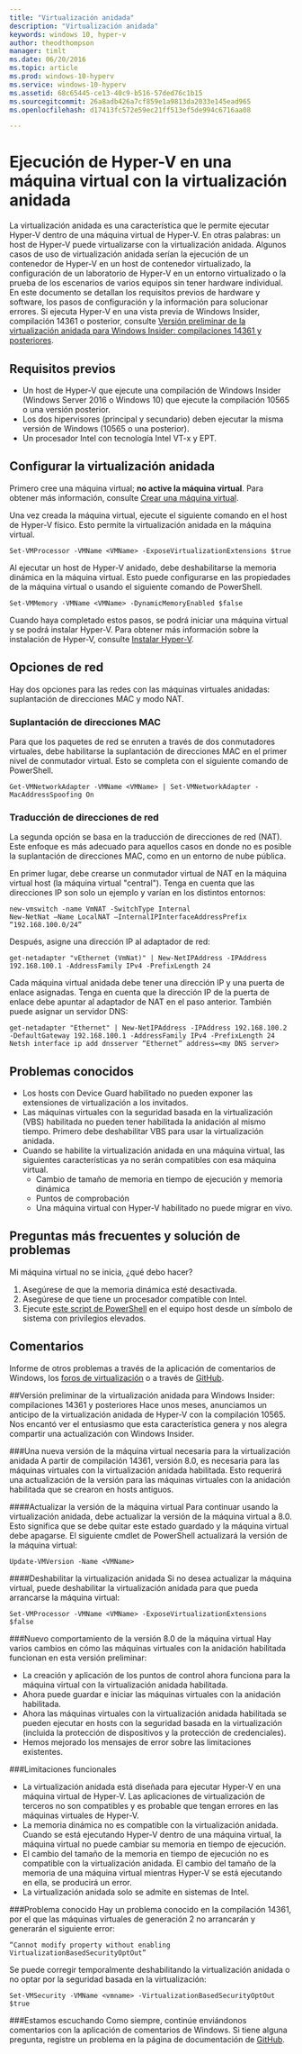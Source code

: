 ```yaml
---
title: "Virtualización anidada"
description: "Virtualización anidada"
keywords: windows 10, hyper-v
author: theodthompson
manager: timlt
ms.date: 06/20/2016
ms.topic: article
ms.prod: windows-10-hyperv
ms.service: windows-10-hyperv
ms.assetid: 68c65445-ce13-40c9-b516-57ded76c1b15
ms.sourcegitcommit: 26a8adb426a7cf859e1a9813da2033e145ead965
ms.openlocfilehash: d17413fc572e59ec21ff513ef5de994c6716aa08

---
```


# Ejecución de Hyper-V en una máquina virtual con la virtualización anidada

La virtualización anidada es una característica que le permite ejecutar Hyper-V dentro de una máquina virtual de Hyper-V. En otras palabras: un host de Hyper-V puede virtualizarse con la virtualización anidada. Algunos casos de uso de virtualización anidada serían la ejecución de un contenedor de Hyper-V en un host de contenedor virtualizado, la configuración de un laboratorio de Hyper-V en un entorno virtualizado o la prueba de los escenarios de varios equipos sin tener hardware individual. En este documento se detallan los requisitos previos de hardware y software, los pasos de configuración y la información para solucionar errores. Si ejecuta Hyper-V en una vista previa de Windows Insider, compilación 14361 o posterior, consulte [Versión preliminar de la virtualización anidada para Windows Insider: compilaciones 14361 y posteriores](https://msdn.microsoft.com/en-us/virtualization/hyperv_on_windows/user_guide/nesting#nested-virtualization-preview-for-windows-insiders-builds-14361-).

## Requisitos previos

- Un host de Hyper-V que ejecute una compilación de Windows Insider (Windows Server 2016 o Windows 10) que ejecute la compilación 10565 o una versión posterior.
- Los dos hipervisores (principal y secundario) deben ejecutar la misma versión de Windows (10565 o una posterior).
- Un procesador Intel con tecnología Intel VT-x y EPT.

## Configurar la virtualización anidada

Primero cree una máquina virtual; **no active la máquina virtual**. Para obtener más información, consulte [Crear una máquina virtual](../quick_start/walkthrough_create_vm.md).

Una vez creada la máquina virtual, ejecute el siguiente comando en el host de Hyper-V físico. Esto permite la virtualización anidada en la máquina virtual.

```none
Set-VMProcessor -VMName <VMName> -ExposeVirtualizationExtensions $true
```
Al ejecutar un host de Hyper-V anidado, debe deshabilitarse la memoria dinámica en la máquina virtual. Esto puede configurarse en las propiedades de la máquina virtual o usando el siguiente comando de PowerShell.
```none
Set-VMMemory -VMName <VMName> -DynamicMemoryEnabled $false
```

Cuando haya completado estos pasos, se podrá iniciar una máquina virtual y se podrá instalar Hyper-V. Para obtener más información sobre la instalación de Hyper-V, consulte [Instalar Hyper-V]( https://msdn.microsoft.com/en-us/virtualization/hyperv_on_windows/quick_start/walkthrough_install).

## Opciones de red
Hay dos opciones para las redes con las máquinas virtuales anidadas: suplantación de direcciones MAC y modo NAT.

### Suplantación de direcciones MAC
Para que los paquetes de red se enruten a través de dos conmutadores virtuales, debe habilitarse la suplantación de direcciones MAC en el primer nivel de conmutador virtual. Esto se completa con el siguiente comando de PowerShell.

```none
Get-VMNetworkAdapter -VMName <VMName> | Set-VMNetworkAdapter -MacAddressSpoofing On
```
### Traducción de direcciones de red
La segunda opción se basa en la traducción de direcciones de red (NAT). Este enfoque es más adecuado para aquellos casos en donde no es posible la suplantación de direcciones MAC, como en un entorno de nube pública.

En primer lugar, debe crearse un conmutador virtual de NAT en la máquina virtual host (la máquina virtual "central"). Tenga en cuenta que las direcciones IP son solo un ejemplo y varían en los distintos entornos:
```none
new-vmswitch -name VmNAT -SwitchType Internal
New-NetNat –Name LocalNAT –InternalIPInterfaceAddressPrefix “192.168.100.0/24”
```
Después, asigne una dirección IP al adaptador de red:
```none
get-netadapter "vEthernet (VmNat)" | New-NetIPAddress -IPAddress 192.168.100.1 -AddressFamily IPv4 -PrefixLength 24
```
Cada máquina virtual anidada debe tener una dirección IP y una puerta de enlace asignadas. Tenga en cuenta que la dirección IP de la puerta de enlace debe apuntar al adaptador de NAT en el paso anterior. También puede asignar un servidor DNS:
```none
get-netadapter "Ethernet" | New-NetIPAddress -IPAddress 192.168.100.2 -DefaultGateway 192.168.100.1 -AddressFamily IPv4 -PrefixLength 24
Netsh interface ip add dnsserver “Ethernet” address=<my DNS server>
```


## Problemas conocidos

- Los hosts con Device Guard habilitado no pueden exponer las extensiones de virtualización a los invitados.
- Las máquinas virtuales con la seguridad basada en la virtualización (VBS) habilitada no pueden tener habilitada la anidación al mismo tiempo. Primero debe deshabilitar VBS para usar la virtualización anidada.
- Cuando se habilite la virtualización anidada en una máquina virtual, las siguientes características ya no serán compatibles con esa máquina virtual.  
  * Cambio de tamaño de memoria en tiempo de ejecución y memoria dinámica
  * Puntos de comprobación
  * Una máquina virtual con Hyper-V habilitado no puede migrar en vivo.

## Preguntas más frecuentes y solución de problemas

Mi máquina virtual no se inicia, ¿qué debo hacer?

1. Asegúrese de que la memoria dinámica esté desactivada.
2. Asegúrese de que tiene un procesador compatible con Intel.
3. Ejecute [este script de PowerShell](https://raw.githubusercontent.com/Microsoft/Virtualization-Documentation/master/hyperv-tools/Nested/Get-NestedVirtStatus.ps1) en el equipo host desde un símbolo de sistema con privilegios elevados.

## Comentarios

Informe de otros problemas a través de la aplicación de comentarios de Windows, los [foros de virtualización](https://social.technet.microsoft.com/Forums/windowsserver/En-us/home?forum=winserverhyperv) o a través de [GitHub](https://github.com/Microsoft/Virtualization-Documentation).

##Versión preliminar de la virtualización anidada para Windows Insider: compilaciones 14361 y posteriores
Hace unos meses, anunciamos un anticipo de la virtualización anidada de Hyper-V con la compilación 10565. Nos encantó ver el entusiasmo que esta característica genera y nos alegra compartir una actualización con Windows Insider.

###Una nueva versión de la máquina virtual necesaria para la virtualización anidada
A partir de compilación 14361, versión 8.0, es necesaria para las máquinas virtuales con la virtualización anidada habilitada. Esto requerirá una actualización de la versión para las máquinas virtuales con la anidación habilitada que se crearon en hosts antiguos. 

####Actualizar la versión de la máquina virtual
Para continuar usando la virtualización anidada, debe actualizar la versión de la máquina virtual a 8.0. Esto significa que se debe quitar este estado guardado y la máquina virtual debe apagarse. El siguiente cmdlet de PowerShell actualizará la versión de la máquina virtual:
```none
Update-VMVersion -Name <VMName>
```
####Deshabilitar la virtualización anidada
Si no desea actualizar la máquina virtual, puede deshabilitar la virtualización anidada para que pueda arrancarse la máquina virtual:
```none
Set-VMProcessor -VMName <VMName> -ExposeVirtualizationExtensions $false
```

###Nuevo comportamiento de la versión 8.0 de la máquina virtual 
Hay varios cambios en cómo las máquinas virtuales con la anidación habilitada funcionan en esta versión preliminar:
-   La creación y aplicación de los puntos de control ahora funciona para la máquina virtual con la virtualización anidada habilitada.
-   Ahora puede guardar e iniciar las máquinas virtuales con la anidación habilitada.
-   Ahora las máquinas virtuales con la virtualización anidada habilitada se pueden ejecutar en hosts con la seguridad basada en la virtualización (incluida la protección de dispositivos y la protección de credenciales).
-   Hemos mejorado los mensajes de error sobre las limitaciones existentes.

###Limitaciones funcionales
-   La virtualización anidada está diseñada para ejecutar Hyper-V en una máquina virtual de Hyper-V. Las aplicaciones de virtualización de terceros no son compatibles y es probable que tengan errores en las máquinas virtuales de Hyper-V.
-   La memoria dinámica no es compatible con la virtualización anidada. Cuando se está ejecutando Hyper-V dentro de una máquina virtual, la máquina virtual no puede cambiar su memoria en tiempo de ejecución. 
-   El cambio del tamaño de la memoria en tiempo de ejecución no es compatible con la virtualización anidada. El cambio del tamaño de la memoria de una máquina virtual mientras Hyper-V se está ejecutando en ella, se producirá un error. 
-   La virtualización anidada solo se admite en sistemas de Intel.

###Problema conocido
Hay un problema conocido en la compilación 14361, por el que las máquinas virtuales de generación 2 no arrancarán y generarán el siguiente error:
```none
“Cannot modify property without enabling VirtualizationBasedSecurityOptOut”
```
Se puede corregir temporalmente deshabilitando la virtualización anidada o no optar por la seguridad basada en la virtualización:
```none
Set-VMSecurity -VMName <vmname> -VirtualizationBasedSecurityOptOut $true
```

###Estamos escuchando
Como siempre, continúe enviándonos comentarios con la aplicación de comentarios de Windows. Si tiene alguna pregunta, registre un problema en la página de documentación de [GitHub](https://github.com/Microsoft/Virtualization-Documentation). 



<!--HONumber=Jun16_HO4-->


